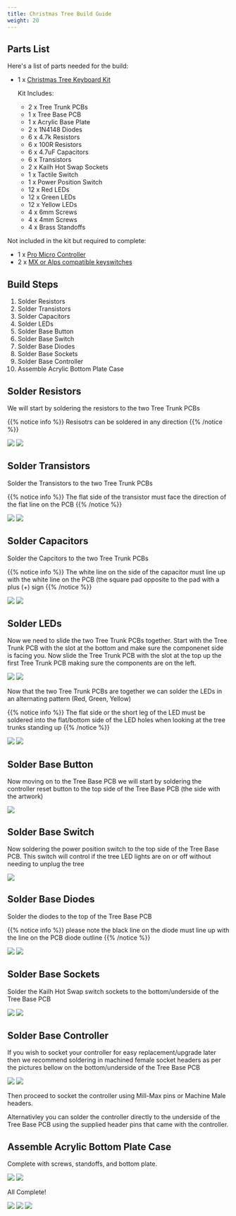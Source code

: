 ```yaml
---
title: Christmas Tree Build Guide
weight: 20
---
```


## Parts List

Here's a list of parts needed for the build:

* 1 x [Christmas Tree Keyboard Kit](https://keebd.com/products/christmas-tree-macropad-keyboard-kit)

  Kit Includes:
  * 2 x Tree Trunk PCBs
  * 1 x Tree Base PCB
  * 1 x Acrylic Base Plate
  * 2 x 1N4148 Diodes
  * 6 x 4.7k Resistors
  * 6 x 100R Resistors
  * 6 x 4.7uF Capacitors
  * 6 x Transistors
  * 2 x Kailh Hot Swap Sockets
  * 1 x Tactile Switch
  * 1 x Power Position Switch
  * 12 x Red LEDs
  * 12 x Green LEDs
  * 12 x Yellow LEDs
  * 4 x 6mm Screws
  * 4 x 4mm Screws
  * 4 x Brass Standoffs

Not included in the kit but required to complete:
* 1 x [Pro Micro Controller](https://keebd.com/collections/controllers)
* 2 x [MX or Alps compatible keyswitches](https://keebd.com/collections/switches)

## Build Steps

1. Solder Resistors
2. Solder Transistors
3. Solder Capacitors
4. Solder LEDs
5. Solder Base Button
6. Solder Base Switch
7. Solder Base Diodes
8. Solder Base Sockets
9. Solder Base Controller
10. Assemble Acrylic Bottom Plate Case

## Solder Resistors

We will start by soldering the resistors to the two Tree Trunk PCBs

{{% notice info %}}
Resisotrs can be soldered in any direction
{{% /notice %}}

![](./resistors1.jpg?height=300px)
![](./resistors2.jpg?height=300px)

## Solder Transistors

Solder the Transistors to the two Tree Trunk PCBs

{{% notice info %}}
The flat side of the transistor must face the direction of the flat line on the PCB
{{% /notice %}}

![](./transistors1.jpg?height=300px)
![](./transistors2.jpg?height=300px)

## Solder Capacitors

Solder the Capcitors to the two Tree Trunk PCBs

{{% notice info %}}
The white line on the side of the capacitor must line up with the white line on the PCB (the square pad opposite to the pad with a plus (+) sign
{{% /notice %}}

![](./capacitors1.jpg?height=300px)
![](./capacitors2.jpg?height=300px)

## Solder LEDs

Now we need to slide the two Tree Trunk PCBs together. Start with the Tree Trunk PCB with the slot at the bottom and make sure the componenet side is facing you. Now slide the Tree Trunk PCB with the slot at the top up the first Tree Trunk PCB making sure the components are on the left.

![](./join1.jpg?height=300px)
![](./join2.jpg?height=300px)

Now that the two Tree Trunk PCBs are together we can solder the LEDs in an alternating pattern (Red, Green, Yellow)

{{% notice info %}}
The flat side or the short leg of the LED must be soldered into the flat/bottom side of the LED holes when looking at the tree trunks standing up
{{% /notice %}}

![](./led1.jpg?height=300px)
![](./led2.jpg?height=300px)

## Solder Base Button

Now moving on to the Tree Base PCB we will start by soldering the controller reset button to the top side of the Tree Base PCB (the side with the artwork)

![](./button.jpg?height=300px)

## Solder Base Switch

Now soldering the power position switch to the top side of the Tree Base PCB. This switch will control if the tree LED lights are on or off without needing to unplug the tree

![](./switch.jpg?height=300px)

## Solder Base Diodes

Solder the diodes to the top of the Tree Base PCB

{{% notice info %}}
please note the black line on the diode must line up with the line on the PCB diode outline
{{% /notice %}}

![](./diodes1.jpg?height=300px)
![](./diodes2.jpg?height=300px)

## Solder Base Sockets

Solder the Kailh Hot Swap switch sockets to the bottom/underside of the Tree Base PCB

![](./sockets1.jpg?height=300px)
![](./sockets2.jpg?height=300px)

## Solder Base Controller

If you wish to socket your controller for easy replacement/upgrade later then we recommend soldering in machined female socket headers as per the pictures bellow on the bottom/underside of the Tree Base PCB

![](./headers1.jpg?height=300px)
![](./headers2.jpg?height=300px)

Then proceed to socket the controller using Mill-Max pins or Machine Male headers.

Alternativley you can solder the controller directly to the underside of the Tree Base PCB using the supplied header pins that came with the controller.

## Assemble Acrylic Bottom Plate Case

Complete with screws, standoffs, and bottom plate.

![](./standoff.jpg?height=300px)
![](./plate.jpg?height=300px)


All Complete!

![](./complete1.jpg?height=300px)
![](./complete2.jpg?height=300px)
![](./complete3.jpg?height=300px)

